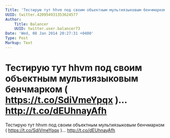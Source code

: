 ```yaml
---
Title: 'Тестирую тут hhvm под своим объектным мультиязыковым бенчмарком ( https://t.co/SdiVmeYpqx )… http://t.co/dEUhnayAfh'
UUID: twitter.420954931353624577
Author:
    Title: Balancer
    UUID: twitter.user.balancer73
Date: 'Wed, 08 Jan 2014 20:27:31 +0400'
Type: Post
Markup: Text
---
```


# Тестирую тут hhvm под своим объектным мультиязыковым бенчмарком ( https://t.co/SdiVmeYpqx )… http://t.co/dEUhnayAfh

Тестирую тут hhvm под своим объектным мультиязыковым
бенчмарком ( https://t.co/SdiVmeYpqx )…
http://t.co/dEUhnayAfh